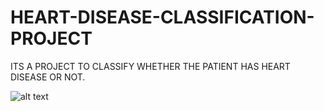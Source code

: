 # HEART-DISEASE-CLASSIFICATION-PROJECT
ITS A PROJECT TO CLASSIFY WHETHER THE PATIENT HAS HEART DISEASE OR NOT.

![alt text](https://github.com/anjanpa/CLASSIFICATION-PROJECT-Heart-Disease-Classification/edit/master/heart_file.png?raw=true)
